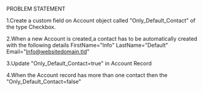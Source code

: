 PROBLEM STATEMENT

1.Create a custom field on Account object called "Only_Default_Contact" of the type Checkbox.

2.When a new Account is created,a contact has to be automatically created with the following details
  FirstName="Info"
  LastName="Default"
  Email="Info@websitedomain.tld"
  
3.Update "Only_Default_Contact=true" in Account Record

4.When the Account record has more than one contact then the "Only_Default_Contact=false"

  
  

